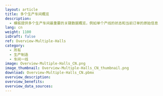 ```yaml
---
layout: article
title: 多个生产车间概览
description: 
  - 模板提供多个生产车间最重要的关键数据概览，例如单个产线的状态和当前订单的原始信息。
lang: cn
weight: 1100
isDraft: false
ref: Overview-Multiple-Halls
category:
  - 所有
  - 生产制造
  - 车间一线
image: Overview-Multiple-Halls_CN.png
image_thumbnail: Overview-Multiple-Halls_CN_thumbnail.png
download: Overview-Multiple-Halls_CN.pbmx
overview_description:
overview_benefits:
overview_data_sources:
---
```

